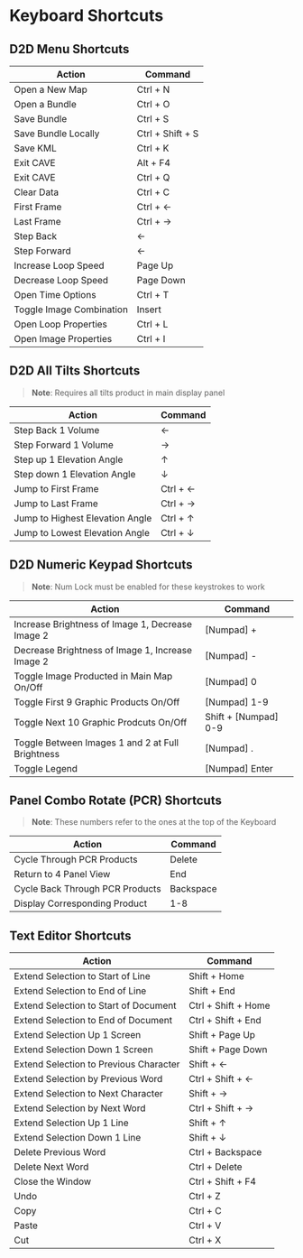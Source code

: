 # Keyboard Shortcuts

<!-- 
Action|Command
----------------|------------
Open bundle     | Ctrl+O
Manage bundles  | Ctrl+D
Clear data      | Ctrl+C
Step backward   | Left
Step forward    | Right
First frame     | Ctrl+Left
Last frame      | Ctrl+Right
Time options    | Ctrl+T
Image combine   | Insert
Loop properties | Ctrl+L
Image properties| Ctrl+I
Export image    | Ctrl+E 
Exporrt KML     | Ctrl+K   
-->  

## D2D Menu Shortcuts

Action|Command
------------------------------|---------------
Open a New Map                | Ctrl + N  
Open a Bundle                 | Ctrl + O  
Save Bundle                   | Ctrl + S 
Save Bundle Locally           | Ctrl + Shift + S 
Save KML                      | Ctrl + K
Exit CAVE                     | Alt + F4   
Exit CAVE                     | Ctrl + Q  
Clear Data                    | Ctrl + C 
First Frame                   | Ctrl + &#8592;
Last Frame                    | Ctrl + &#8594;
Step Back                     | &#8592;
Step Forward                  | &#8592;  
Increase Loop Speed           | Page Up
Decrease Loop Speed           | Page Down
Open Time Options             | Ctrl + T 
Toggle Image Combination      | Insert
Open Loop Properties          | Ctrl + L  
Open Image Properties         | Ctrl + I  

## D2D All Tilts Shortcuts
>**Note**: Requires all tilts product in main display panel

Action|Command
--------------------------------|---------------
Step Back 1 Volume              | &#8592;  
Step Forward 1 Volume           | &#8594; 
Step up 1 Elevation Angle       | &#8593;
Step down 1 Elevation Angle     | &#8595;
Jump to First Frame             | Ctrl +  &#8592; 
Jump to Last Frame              | Ctrl + &#8594;   
Jump to Highest Elevation Angle | Ctrl + &#8593;
Jump to Lowest Elevation Angle  | Ctrl + &#8595; 

## D2D Numeric Keypad Shortcuts
>**Note**: Num Lock must be enabled for these keystrokes to work

Action|Command
--------------------------------------------------|---------------
Increase Brightness of Image 1, Decrease Image 2  | [Numpad] +  
Decrease Brightness of Image 1, Increase Image 2  | [Numpad] - 
Toggle Image Producted in Main Map On/Off         | [Numpad] 0  
Toggle First 9 Graphic Products On/Off            | [Numpad] 1-9 
Toggle Next 10 Graphic Prodcuts On/Off            | Shift + [Numpad] 0-9 
Toggle Between Images 1 and 2 at Full Brightness      | [Numpad] .
Toggle Legend                                     | [Numpad] Enter 

## Panel Combo Rotate (PCR) Shortcuts
>**Note**: These numbers refer to the ones at the top of the Keyboard

Action|Command
---------------------------|------
Cycle Through PCR Products       | Delete  
Return to 4 Panel View           | End  
Cycle Back Through PCR Products  | Backspace  
Display Corresponding Product    | 1-8 


## Text Editor Shortcuts

Action|Command
--------------------------|------
Extend Selection to Start of Line      | Shift + Home  
Extend Selection to End of Line        | Shift + End 
Extend Selection to Start of Document  | Ctrl + Shift + Home 
Extend Selection to End of Document    | Ctrl + Shift + End 
Extend Selection Up 1 Screen           | Shift + Page Up  
Extend Selection Down 1 Screen         | Shift + Page Down
Extend Selection to Previous Character | Shift + &#8592; 
Extend Selection by Previous Word      | Ctrl + Shift + &#8592;  
Extend Selection to Next Character     | Shift + &#8594; 
Extend Selection by Next Word          | Ctrl + Shift + &#8594; 
Extend Selection Up 1 Line             | Shift + &#8593; 
Extend Selection Down 1 Line           | Shift + &#8595;
Delete Previous Word                   | Ctrl + Backspace  
Delete Next Word                       | Ctrl + Delete 
Close the Window                       | Ctrl + Shift + F4 
Undo                                   | Ctrl + Z 
Copy                                   | Ctrl + C 
Paste                                  | Ctrl + V 
Cut                                    | Ctrl + X 
